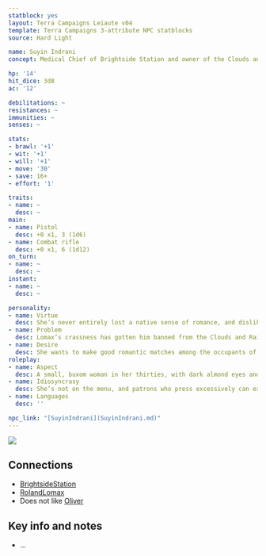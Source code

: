 ```yaml
---
statblock: yes
layout: Terra Campaigns Leiaute v04
template: Terra Campaigns 3-attribute NPC statblocks
source: Hard Light

name: Suyin Indrani
concept: Medical Chief of Brightside Station and owner of the Clouds and Rain brothel

hp: '14'
hit_dice: 3d8
ac: '12'

debilitations: ~
resistances: ~
immunities: ~
senses: ~

stats:
- brawl: '+1'
- wit: '+1'
- will: '+1'
- move: '30'
- save: 16+
- effort: '1'

traits:
- name: ~
  desc: ~
main:
- name: Pistol
  desc: +0 x1, 3 (1d6)
- name: Combat rifle
  desc: +0 x1, 6 (1d12)
on_turn:
- name: ~
  desc: ~
instant:
- name: ~
  desc: ~

personality:
- name: Virtue
  desc: She’s never entirely lost a native sense of romance, and dislikes being reminded of the commercial element of her business
- name: Problem
  desc: Lomax’s crassness has gotten him banned from the Clouds and Rain.
- name: Desire
  desc: She wants to make good romantic matches among the occupants of Brightside.
roleplay:
- name: Aspect
  desc: A small, buxom woman in her thirties, with dark almond eyes and straight black hair.
- name: Idiosyncrasy
  desc: She’s not on the menu, and patrons who press excessively can expect very rough treatment at security’s hands- and no anaesthetic after.
- name: Languages
  desc: ''

npc_link: "[SuyinIndrani](SuyinIndrani.md)"
---
```


![](https://i.imgur.com/B138ywi.png)

## Connections
- [BrightsideStation](../locations/BrightsideStation.md)
- [RolandLomax](RolandLomax.md)
- Does not like [Oliver](../pcs/Oliver.md)

## Key info and notes
- ...

